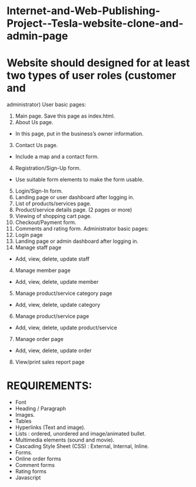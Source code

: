 # Internet-and-Web-Publishing-Project--Tesla-website-clone-and-admin-page

# Website should designed for at least two types of user roles (customer and 
administrator)
User basic pages:
1. Main page. Save this page as index.html.
2. About Us page.
- In this page, put in the business’s owner information.
3. Contact Us page.
- Include a map and a contact form.
4. Registration/Sign-Up form.
- Use suitable form elements to make the form usable.
5. Login/Sign-In form.
6. Landing page or user dashboard after logging in.
7. List of products/services page.
8. Product/service details page. (2 pages or more)
9. Viewing of shopping cart page.
10. Checkout/Payment form.
11. Comments and rating form.
Administrator basic pages:
1. Login page
2. Landing page or admin dashboard after logging in.
3. Manage staff page
- Add, view, delete, update staff
4. Manage member page
- Add, view, delete, update member
5. Manage product/service category page
- Add, view, delete, update category
6. Manage product/service page
- Add, view, delete, update product/service
7. Manage order page
- Add, view, delete, update order
8. View/print sales report page
   
# REQUIREMENTS:
- Font 
- Heading / Paragraph 
- Images.
- Tables 
- Hyperlinks (Text and image).
- Lists : ordered, unordered and image/animated bullet.
- Multimedia elements (sound and movie).
- Cascading Style Sheet (CSS) : External, Internal, Inline.
- Forms.
- Online order forms
- Comment forms
- Rating forms
- Javascript


